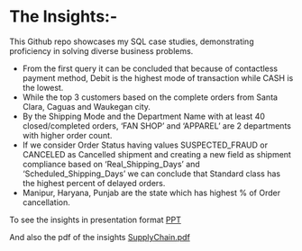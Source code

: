 # The Insights:- 
This Github repo showcases my SQL case studies, demonstrating proficiency in solving diverse business problems.

- From the first query it can be concluded that because of contactless payment method, Debit
 is the highest mode of transaction while CASH is the lowest. 
- While the  top 3 customers based on the complete orders from Santa Clara, Caguas and Waukegan city.
- By the Shipping Mode and the Department Name with at least 40 closed/completed orders,
 ‘FAN SHOP’ and ‘APPAREL’ are 2 departments with higher order count.
- If we consider Order Status having values SUSPECTED_FRAUD or CANCELED as Cancelled shipment and creating  a
 new field as shipment compliance based on ‘Real_Shipping_Days’ and ‘Scheduled_Shipping_Days’ we can conclude that Standard class has the highest percent of
 delayed orders.
- Manipur, Haryana, Punjab are the state which has highest % of Order cancellation.

To see the insights in presentation format 
[PPT](https://www.canva.com/design/DAGUGf1pURE/VX9f5Dj_ILOyaLYV6CmgSg/view?utm_content=DAGUGf1pURE&utm_campaign=designshare&utm_medium=link2&utm_source=uniquelinks&utlId=hc93ebfcfde)

And also the pdf of the insights 
[SupplyChain.pdf](https://github.com/user-attachments/files/18457476/Black.White.and.Teal.Minimal.Abstract.Patterns.Finance.Report.Finance.Presentation.pdf)

